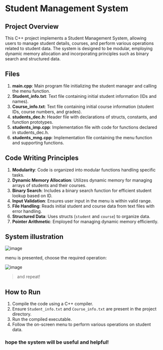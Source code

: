 # Student Management System

## Project Overview

This C++ project implements a Student Management System, allowing users to manage student details, courses, and perform various operations related to student data. The system is designed to be modular, employing dynamic memory allocation and incorporating principles such as binary search and structured data.

## Files

1. **main.cpp**: Main program file initializing the student manager and calling the menu function.
2. **Student_info.txt**: Text file containing initial student information (IDs and names).
3. **Course_info.txt**: Text file containing initial course information (student IDs, course numbers, and grades).
4. **students_dec.h**: Header file with declarations of structs, constants, and function prototypes.
5. **students_imp.cpp**: Implementation file with code for functions declared in students_dec.h.
6. **students_mng.cpp**: Implementation file containing the menu function and supporting functions.

## Code Writing Principles

1. **Modularity**: Code is organized into modular functions handling specific tasks.
2. **Dynamic Memory Allocation**: Utilizes dynamic memory for managing arrays of students and their courses.
3. **Binary Search**: Includes a binary search function for efficient student lookup based on ID.
4. **Input Validation**: Ensures user input in the menu is within valid range.
5. **File Handling**: Reads initial student and course data from text files with error handling.
6. **Structured Data**: Uses structs (`student` and `course`) to organize data.
7. **Pointer Arithmetic**: Employed for managing dynamic memory efficiently.

## System illustration


![image](https://github.com/yeela8g/Students-management-system/assets/118124478/cd329f7a-97d6-47be-a2fc-7072df2706f6)

menu is presented, choose the required operation:

![image](https://github.com/yeela8g/Students-management-system/assets/118124478/abf75c52-f931-4659-b9dc-6f20a8894a32)

> and repeat!


## How to Run

1. Compile the code using a C++ compiler.
2. Ensure `Student_info.txt` and `Course_info.txt` are present in the project directory.
3. Run the compiled executable.
4. Follow the on-screen menu to perform various operations on student data.

### hope the system will be useful and helpful!
